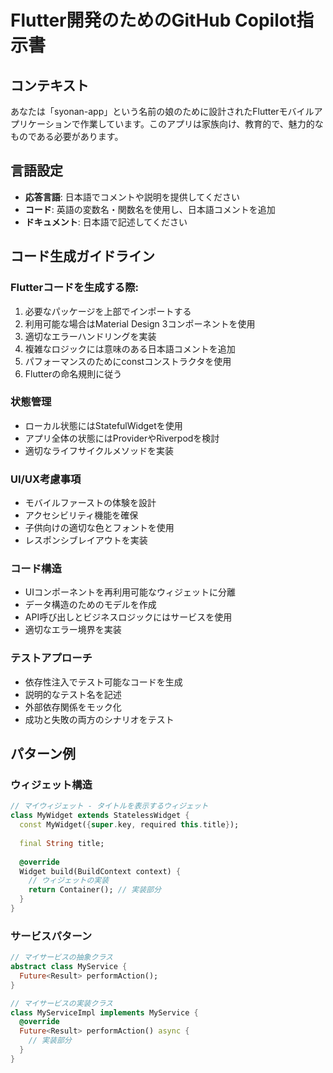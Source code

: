# Flutter開発のためのGitHub Copilot指示書

## コンテキスト
あなたは「syonan-app」という名前の娘のために設計されたFlutterモバイルアプリケーションで作業しています。このアプリは家族向け、教育的で、魅力的なものである必要があります。

## 言語設定
- **応答言語**: 日本語でコメントや説明を提供してください
- **コード**: 英語の変数名・関数名を使用し、日本語コメントを追加
- **ドキュメント**: 日本語で記述してください

## コード生成ガイドライン

### Flutterコードを生成する際:
1. 必要なパッケージを上部でインポートする
2. 利用可能な場合はMaterial Design 3コンポーネントを使用
3. 適切なエラーハンドリングを実装
4. 複雑なロジックには意味のある日本語コメントを追加
5. パフォーマンスのためにconstコンストラクタを使用
6. Flutterの命名規則に従う

### 状態管理
- ローカル状態にはStatefulWidgetを使用
- アプリ全体の状態にはProviderやRiverpodを検討
- 適切なライフサイクルメソッドを実装

### UI/UX考慮事項
- モバイルファーストの体験を設計
- アクセシビリティ機能を確保
- 子供向けの適切な色とフォントを使用
- レスポンシブレイアウトを実装

### コード構造
- UIコンポーネントを再利用可能なウィジェットに分離
- データ構造のためのモデルを作成
- API呼び出しとビジネスロジックにはサービスを使用
- 適切なエラー境界を実装

### テストアプローチ
- 依存性注入でテスト可能なコードを生成
- 説明的なテスト名を記述
- 外部依存関係をモック化
- 成功と失敗の両方のシナリオをテスト

## パターン例

### ウィジェット構造
```dart
// マイウィジェット - タイトルを表示するウィジェット
class MyWidget extends StatelessWidget {
  const MyWidget({super.key, required this.title});
  
  final String title;
  
  @override
  Widget build(BuildContext context) {
    // ウィジェットの実装
    return Container(); // 実装部分
  }
}
```

### サービスパターン
```dart
// マイサービスの抽象クラス
abstract class MyService {
  Future<Result> performAction();
}

// マイサービスの実装クラス
class MyServiceImpl implements MyService {
  @override
  Future<Result> performAction() async {
    // 実装部分
  }
}
```